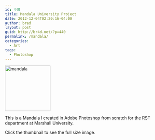 ```yaml
---
id: 440
title: Mandala University Project
date: 2012-12-04T02:20:16-04:00
author: brad
layout: post
guid: http://br4d.net/?p=440
permalink: /mandala/
categories:
  - Art
tags:
  - Photoshop
---
```

[<img src="/images/2015/01/project-150x150.jpg" alt="mandala" width="150" height="150" class="float-right size-thumbnail wp-image-443" srcset="/images/2015/01/project-150x150.jpg 150w, /images/2015/01/project-300x300.jpg 300w, /images/2015/01/project-1024x1024.jpg 1024w, /images/2015/01/project.jpg 1240w" sizes="(max-width: 150px) 100vw, 150px" />](/images/2015/01/project.jpg)

This is a Mandala I created in Adobe Photoshop from scratch for the RST department at Marshall University.

Click the thumbnail to see the full size image.
